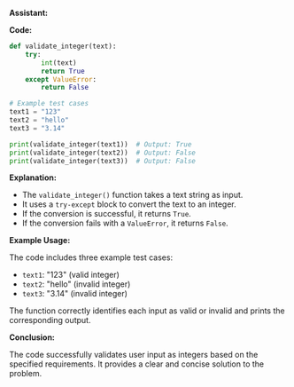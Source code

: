 **Assistant:**

**Code:**

```python
def validate_integer(text):
    try:
        int(text)
        return True
    except ValueError:
        return False

# Example test cases
text1 = "123"
text2 = "hello"
text3 = "3.14"

print(validate_integer(text1))  # Output: True
print(validate_integer(text2))  # Output: False
print(validate_integer(text3))  # Output: False
```

**Explanation:**

* The `validate_integer()` function takes a text string as input.
* It uses a `try-except` block to convert the text to an integer.
* If the conversion is successful, it returns `True`.
* If the conversion fails with a `ValueError`, it returns `False`.

**Example Usage:**

The code includes three example test cases:

* `text1`: "123" (valid integer)
* `text2`: "hello" (invalid integer)
* `text3`: "3.14" (invalid integer)

The function correctly identifies each input as valid or invalid and prints the corresponding output.

**Conclusion:**

The code successfully validates user input as integers based on the specified requirements. It provides a clear and concise solution to the problem.